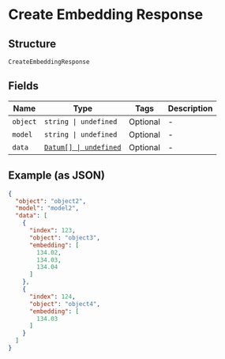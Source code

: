 
# Create Embedding Response

## Structure

`CreateEmbeddingResponse`

## Fields

| Name | Type | Tags | Description |
|  --- | --- | --- | --- |
| `object` | `string \| undefined` | Optional | - |
| `model` | `string \| undefined` | Optional | - |
| `data` | [`Datum[] \| undefined`](../../doc/models/datum.md) | Optional | - |

## Example (as JSON)

```json
{
  "object": "object2",
  "model": "model2",
  "data": [
    {
      "index": 123,
      "object": "object3",
      "embedding": [
        134.02,
        134.03,
        134.04
      ]
    },
    {
      "index": 124,
      "object": "object4",
      "embedding": [
        134.03
      ]
    }
  ]
}
```

